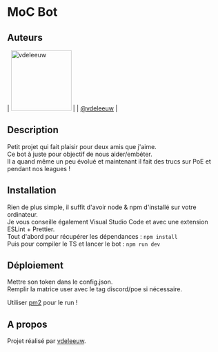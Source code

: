 # MoC Bot

## Auteurs

| [<img alt="vdeleeuw" src="https://avatars0.githubusercontent.com/u/17699276" width="140">](https://github.com/vdeleeuw) |
| [@vdeleeuw](https://github.com/vdeleeuw) |

## Description

Petit projet qui fait plaisir pour deux amis que j'aime.  
Ce bot à juste pour objectif de nous aider/embéter.  
Il a quand même un peu évolué et maintenant il fait des trucs sur PoE et pendant nos leagues !

## Installation

Rien de plus simple, il suffit d'avoir node & npm d'installé sur votre ordinateur.  
Je vous conseille également Visual Studio Code et avec une extension ESLint + Prettier.  
Tout d'abord pour récupérer les dépendances : `npm install`  
Puis pour compiler le TS et lancer le bot : `npm run dev`

## Déploiement

Mettre son token dans le config.json.  
Remplir la matrice user avec le tag discord/poe si nécessaire.

Utiliser [pm2](https://medium.com/@aunnnn/automate-digitalocean-deployment-for-node-js-with-git-and-pm2-67a3cfa7a02b) pour le run !  

## A propos

Projet réalisé par [vdeleeuw](https://github.com/vdeleeuw).
